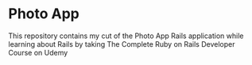 # Photo App

This repository contains my cut of the Photo App Rails application while learning about Rails
by taking The Complete Ruby on Rails Developer Course on Udemy 
